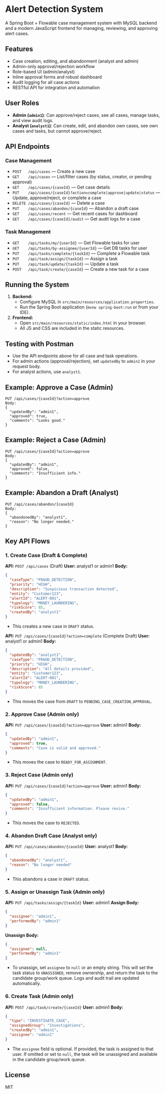 # Alert Detection System

A Spring Boot + Flowable case management system with MySQL backend and a modern JavaScript frontend for managing, reviewing, and approving alert cases.

## Features
- Case creation, editing, and abandonment (analyst and admin)
- Admin-only approval/rejection workflow
- Role-based UI (admin/analyst)
- Inline approval forms and robust dashboard
- Audit logging for all case actions
- RESTful API for integration and automation

## User Roles
- **Admin (`admin1`)**: Can approve/reject cases, see all cases, manage tasks, and view audit logs.
- **Analyst (`analyst1`)**: Can create, edit, and abandon own cases, see own cases and tasks, but cannot approve/reject.

## API Endpoints

### Case Management
- `POST   /api/cases` — Create a new case
- `GET    /api/cases` — List/filter cases (by status, creator, or pending approval)
- `GET    /api/cases/{caseId}` — Get case details
- `PUT    /api/cases/{caseId}?action=complete|approve|update|status` — Update, approve/reject, or complete a case
- `DELETE /api/cases/{caseId}` — Delete a case
- `PUT    /api/cases/abandon/{caseId}` — Abandon a draft case
- `GET    /api/cases/recent` — Get recent cases for dashboard
- `GET    /api/cases/{caseId}/audit` — Get audit logs for a case

### Task Management
- `GET    /api/tasks/my/{userId}` — Get Flowable tasks for user
- `GET    /api/tasks/by-assignee/{userId}` — Get DB tasks for user
- `PUT    /api/tasks/complete/{taskId}` — Complete a Flowable task
- `PUT    /api/task/assign/{taskId}` — Assign a task
- `PUT    /api/task/update/{taskId}` — Update a task
- `POST   /api/task/create/{caseId}` — Create a new task for a case

## Running the System
1. **Backend:**
   - Configure MySQL in `src/main/resources/application.properties`.
   - Run the Spring Boot application (`mvnw spring-boot:run` or from your IDE).
2. **Frontend:**
   - Open `src/main/resources/static/index.html` in your browser.
   - All JS and CSS are included in the static resources.

## Testing with Postman
- Use the API endpoints above for all case and task operations.
- For admin actions (approval/rejection), set `updatedBy` to `admin1` in your request body.
- For analyst actions, use `analyst1`.

## Example: Approve a Case (Admin)
```
PUT /api/cases/{caseId}?action=approve
Body:
{
  "updatedBy": "admin1",
  "approved": true,
  "comments": "Looks good."
}
```

## Example: Reject a Case (Admin)
```
PUT /api/cases/{caseId}?action=approve
Body:
{
  "updatedBy": "admin1",
  "approved": false,
  "comments": "Insufficient info."
}
```

## Example: Abandon a Draft (Analyst)
```
PUT /api/cases/abandon/{caseId}
Body:
{
  "abandonedBy": "analyst1",
  "reason": "No longer needed."
}
```

## Key API Flows

### 1. Create Case (Draft & Complete)
**API:** `POST /api/cases` (Draft)
**User:** analyst1 or admin1
**Body:**
```json
{
  "caseType": "FRAUD_DETECTION",
  "priority": "HIGH",
  "description": "Suspicious transaction detected",
  "entity": "Customer123",
  "alertId": "ALERT-001",
  "typology": "MONEY_LAUNDERING",
  "riskScore": 85,
  "createdBy": "analyst1"
}
```
- This creates a new case in `DRAFT` status.

**API:** `PUT /api/cases/{caseId}?action=complete` (Complete Draft)
**User:** analyst1 or admin1
**Body:**
```json
{
  "updatedBy": "analyst1",
  "caseType": "FRAUD_DETECTION",
  "priority": "HIGH",
  "description": "All details provided",
  "entity": "Customer123",
  "alertId": "ALERT-001",
  "typology": "MONEY_LAUNDERING",
  "riskScore": 85
}
```
- This moves the case from `DRAFT` to `PENDING_CASE_CREATION_APPROVAL`.

### 2. Approve Case (Admin only)
**API:** `PUT /api/cases/{caseId}?action=approve`
**User:** admin1
**Body:**
```json
{
  "updatedBy": "admin1",
  "approved": true,
  "comments": "Case is valid and approved."
}
```
- This moves the case to `READY_FOR_ASSIGNMENT`.

### 3. Reject Case (Admin only)
**API:** `PUT /api/cases/{caseId}?action=approve`
**User:** admin1
**Body:**
```json
{
  "updatedBy": "admin1",
  "approved": false,
  "comments": "Insufficient information. Please revise."
}
```
- This moves the case to `REJECTED`.

### 4. Abandon Draft Case (Analyst only)
**API:** `PUT /api/cases/abandon/{caseId}`
**User:** analyst1
**Body:**
```json
{
  "abandonedBy": "analyst1",
  "reason": "No longer needed"
}
```
- This abandons a case in `DRAFT` status.

### 5. Assign or Unassign Task (Admin only)
**API:** `PUT /api/tasks/assign/{taskId}`
**User:** admin1
**Assign Body:**
```json
{
  "assignee": "admin1",
  "performedBy": "admin1"
}
```
**Unassign Body:**
```json
{
  "assignee": null,
  "performedBy": "admin1"
}
```
- To unassign, set `assignee` to `null` or an empty string. This will set the task status to `UNASSIGNED`, remove ownership, and return the task to the candidate group/work queue. Logs and audit trail are updated automatically.

### 6. Create Task (Admin only)
**API:** `POST /api/task/create/{caseId}`
**User:** admin1
**Body:**
```json
{
  "type": "INVESTIGATE_CASE",
  "assignedGroup": "Investigations",
  "createdBy": "admin1",
  "assignee": "admin1"
}
```
- The `assignee` field is optional. If provided, the task is assigned to that user. If omitted or set to `null`, the task will be unassigned and available in the candidate group/work queue.

## License
MIT
